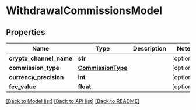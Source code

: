 # WithdrawalCommissionsModel

## Properties
Name | Type | Description | Notes
------------ | ------------- | ------------- | -------------
**crypto_channel_name** | **str** |  | [optional] 
**commission_type** | [**CommissionType**](CommissionType.md) |  | [optional] 
**currency_precision** | **int** |  | [optional] 
**fee_value** | **float** |  | [optional] 

[[Back to Model list]](../README.md#documentation-for-models) [[Back to API list]](../README.md#documentation-for-api-endpoints) [[Back to README]](../README.md)

